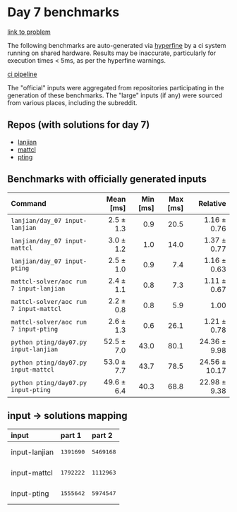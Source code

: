 # Day 7 benchmarks

[link to problem](http://adventofcode.com/2022/day/7)

The following benchmarks are auto-generated via [hyperfine](https://github.com/sharkdp/hyperfine) by a ci system running on shared hardware. Results may be inaccurate, particularly for execution times < 5ms, as per the hyperfine warnings.

[ci pipeline](http://ci.papercode.net:8080/teams/aoc2022/pipelines/aoc-compare-2022)

The "official" inputs were aggregated from repositories participating in the generation of these benchmarks. The "large" inputs (if any) were sourced from various places, including the subreddit.

## Repos (with solutions for day 7)


- [lanjian](https://github.com/LanJian/aoc-2022)
- [mattcl](https://github.com/mattcl/aoc2022)
- [pting](https://github.com/pting/aoc2022)

## Benchmarks with officially generated inputs
| Command | Mean [ms] | Min [ms] | Max [ms] | Relative |
|:---|---:|---:|---:|---:|
| `lanjian/day_07 input-lanjian` | 2.5 ± 1.3 | 0.9 | 20.5 | 1.16 ± 0.76 |
| `lanjian/day_07 input-mattcl` | 3.0 ± 1.2 | 1.0 | 14.0 | 1.37 ± 0.77 |
| `lanjian/day_07 input-pting` | 2.5 ± 1.0 | 0.9 | 7.4 | 1.16 ± 0.63 |
| `mattcl-solver/aoc run 7 input-lanjian` | 2.4 ± 1.1 | 0.8 | 7.3 | 1.11 ± 0.67 |
| `mattcl-solver/aoc run 7 input-mattcl` | 2.2 ± 0.8 | 0.8 | 5.9 | 1.00 |
| `mattcl-solver/aoc run 7 input-pting` | 2.6 ± 1.3 | 0.6 | 26.1 | 1.21 ± 0.78 |
| `python pting/day07.py input-lanjian` | 52.5 ± 7.0 | 43.0 | 80.1 | 24.36 ± 9.98 |
| `python pting/day07.py input-mattcl` | 53.0 ± 7.7 | 43.7 | 78.5 | 24.56 ± 10.17 |
| `python pting/day07.py input-pting` | 49.6 ± 6.4 | 40.3 | 68.8 | 22.98 ± 9.38 |

## input -> solutions mapping
|input|part 1|part 2|
|:---|:---|:---|
|input-lanjian|<pre>1391690</pre>|<pre>5469168</pre>|
|input-mattcl|<pre>1792222</pre>|<pre>1112963</pre>|
|input-pting|<pre>1555642</pre>|<pre>5974547</pre>|
